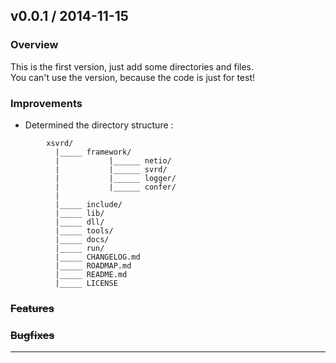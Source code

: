 ## v0.0.1 / 2014-11-15

### Overview
This is the first version, just add some directories and files.  
You can't use the version, because the code is just for test!
### Improvements
- Determined the directory structure :  
```
        xsvrd/  
          |_____ framework/
          |           |______ netio/ 
          |           |______ svrd/
          |           |______ logger/
          |           |______ confer/
          |
          |_____ include/
          |_____ lib/
          |_____ dll/
          |_____ tools/
          |_____ docs/
          |_____ run/
          |_____ CHANGELOG.md
          |_____ ROADMAP.md
          |_____ README.md
          |_____ LICENSE
```
    
### ~~Features~~
### ~~Bugfixes~~

---
